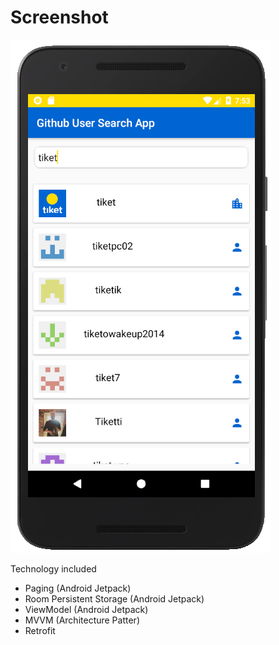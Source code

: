 # Screenshot

![Screenshot](screenshoot.png)

Technology included
- Paging (Android Jetpack)
- Room Persistent Storage (Android Jetpack)
- ViewModel (Android Jetpack)
- MVVM (Architecture Patter)
- Retrofit

